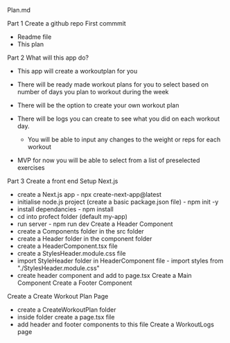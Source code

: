 Plan.md

Part 1
Create a github repo
First commmit
  - Readme file
  - This plan

Part 2 
What will this app do?
  - This app will create a workoutplan for you
  - There will be ready made workout plans for you to select based on number of days you plan to workout during the week
  - There will be the option to create your own workout plan
  - There will be logs you can create to see what you did on each workout day. 
      - You will be able to input any changes to the weight or reps for each workout
  
  - MVP for now you will be able to select from a list of preselected exercises

Part 3
Create a front end
  Setup Next.js
  - create a Next.js app - npx create-next-app@latest
  - initialise node.js project (create a basic package.json file) - npm init -y
  - install dependancies - npm install
  - cd into profect folder (default my-app)
  - run server - npm run dev
Create a Header Component
  - create a Components folder in the src folder
  - create a Header folder in the component folder
  - create a HeaderComponent.tsx file
  - create a StylesHeader.module.css file
  - import StyleHeader folder in HeaderComponent file - import styles from "./StylesHeader.module.css"
  - create header component and add to page.tsx
Create a Main Component
Create a Footer Component

Create a Create Workout Plan Page
  - create a CreateWorkoutPlan folder
  - inside folder create a page.tsx file
  - add header and footer components to this file
Create a WorkoutLogs page



 

